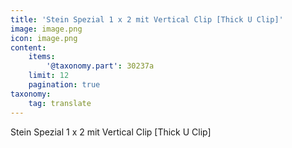 ```yaml
---
title: 'Stein Spezial 1 x 2 mit Vertical Clip [Thick U Clip]'
image: image.png
icon: image.png
content:
    items:
        '@taxonomy.part': 30237a
    limit: 12
    pagination: true
taxonomy:
    tag: translate
---
```


Stein Spezial 1 x 2 mit Vertical Clip [Thick U Clip]
